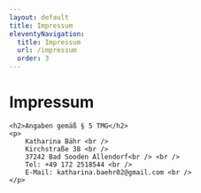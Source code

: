 ```yaml
---
layout: default
title: Impressum
eleventyNavigation:
  title: Impressum
  url: /impressum
  order: 3
---
```


<div class="post">
	<h1 class="pageTitle">Impressum </h1>
		
    <h2>Angaben gemäß § 5 TMG</h2>
    <p>
        Katharina Bähr <br /> 
        Kirchstraße 38 <br /> 
        37242 Bad Sooden Allendorf<br /> <br /> 
        Tel: +49 172 2518544 <br /> 
        E-Mail: katharina.baehr02@gmail.com <br /> 
    </p>
		
</div>
